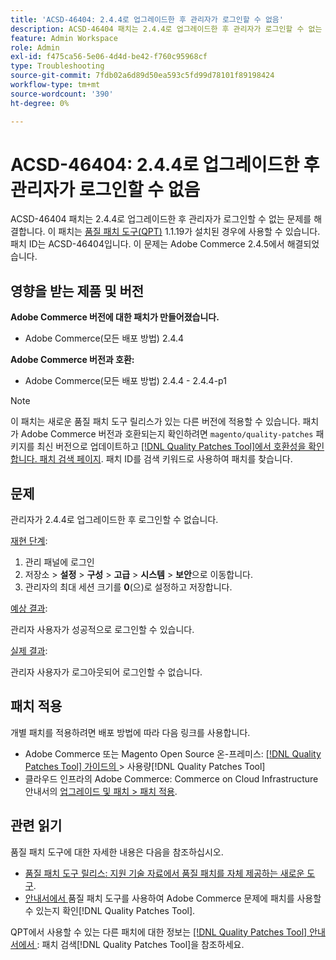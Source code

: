 ```yaml
---
title: 'ACSD-46404: 2.4.4로 업그레이드한 후 관리자가 로그인할 수 없음'
description: ACSD-46404 패치는 2.4.4로 업그레이드한 후 관리자가 로그인할 수 없는 문제를 해결합니다. 이 패치는 [Quality Patches Tool (QPT)](https://experienceleague.adobe.com/ko/docs/commerce-operations/tools/quality-patches-tool/quality-patches-tool-to-self-serve-quality-patches) 1.1.19가 설치된 경우 사용할 수 있습니다. 패치 ID는 ACSD-46404입니다. 이 문제는 Adobe Commerce 2.4.5에서 해결되었습니다.
feature: Admin Workspace
role: Admin
exl-id: f475ca56-5e06-4d4d-be42-f760c95968cf
type: Troubleshooting
source-git-commit: 7fdb02a6d89d50ea593c5fd99d78101f89198424
workflow-type: tm+mt
source-wordcount: '390'
ht-degree: 0%

---
```


# ACSD-46404: 2.4.4로 업그레이드한 후 관리자가 로그인할 수 없음

ACSD-46404 패치는 2.4.4로 업그레이드한 후 관리자가 로그인할 수 없는 문제를 해결합니다. 이 패치는 [품질 패치 도구(QPT)](https://experienceleague.adobe.com/ko/docs/commerce-operations/tools/quality-patches-tool/quality-patches-tool-to-self-serve-quality-patches) 1.1.19가 설치된 경우에 사용할 수 있습니다. 패치 ID는 ACSD-46404입니다. 이 문제는 Adobe Commerce 2.4.5에서 해결되었습니다.

## 영향을 받는 제품 및 버전

**Adobe Commerce 버전에 대한 패치가 만들어졌습니다.**

* Adobe Commerce(모든 배포 방법) 2.4.4

**Adobe Commerce 버전과 호환:**

* Adobe Commerce(모든 배포 방법) 2.4.4 - 2.4.4-p1

>[!NOTE]
>
>이 패치는 새로운 품질 패치 도구 릴리스가 있는 다른 버전에 적용할 수 있습니다. 패치가 Adobe Commerce 버전과 호환되는지 확인하려면 `magento/quality-patches` 패키지를 최신 버전으로 업데이트하고 [[!DNL Quality Patches Tool]에서 호환성을 확인합니다. 패치 검색 페이지](https://experienceleague.adobe.com/ko/docs/commerce-operations/tools/quality-patches-tool/quality-patches-tool-to-self-serve-quality-patches). 패치 ID를 검색 키워드로 사용하여 패치를 찾습니다.

## 문제

관리자가 2.4.4로 업그레이드한 후 로그인할 수 없습니다.

<u>재현 단계</u>:

1. 관리 패널에 로그인
1. 저장소 > **설정** > **구성** > **고급** > **시스템** > **보안**&#x200B;으로 이동합니다.
1. 관리자의 최대 세션 크기를 **0**(으)로 설정하고 저장합니다.

<u>예상 결과</u>:

관리자 사용자가 성공적으로 로그인할 수 있습니다.

<u>실제 결과</u>:

관리자 사용자가 로그아웃되어 로그인할 수 없습니다.

## 패치 적용

개별 패치를 적용하려면 배포 방법에 따라 다음 링크를 사용합니다.

* Adobe Commerce 또는 Magento Open Source 온-프레미스: [[!DNL Quality Patches Tool]  가이드의 ](/help/tools/quality-patches-tool/usage.md)> 사용량[!DNL Quality Patches Tool]
* 클라우드 인프라의 Adobe Commerce: Commerce on Cloud Infrastructure 안내서의 [업그레이드 및 패치 > 패치 적용](https://experienceleague.adobe.com/docs/commerce-cloud-service/user-guide/develop/upgrade/apply-patches.html?lang=ko).

## 관련 읽기

품질 패치 도구에 대한 자세한 내용은 다음을 참조하십시오.

* [품질 패치 도구 릴리스: 지원 기술 자료에서 품질 패치를 자체 제공하는 새로운 도구](https://experienceleague.adobe.com/ko/docs/commerce-operations/tools/quality-patches-tool/quality-patches-tool-to-self-serve-quality-patches).
* [ 안내서에서 ](/help/tools/quality-patches-tool/patches-available-in-qpt/check-patch-for-magento-issue-with-magento-quality-patches.md)품질 패치 도구를 사용하여 Adobe Commerce 문제에 패치를 사용할 수 있는지 확인[!DNL Quality Patches Tool].

QPT에서 사용할 수 있는 다른 패치에 대한 정보는 [[!DNL Quality Patches Tool] 안내서에서 ](https://experienceleague.adobe.com/tools/commerce-quality-patches/index.html?lang=ko): 패치 검색[!DNL Quality Patches Tool]을 참조하세요.
